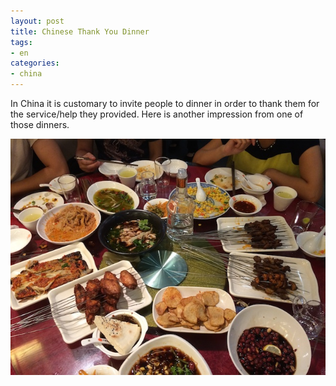 ```yaml
---
layout: post
title: Chinese Thank You Dinner
tags:
- en
categories:
- china
---
```

In China it is customary to invite people to dinner in order to thank them for the service/help they provided. Here is another impression from one of those dinners.

![IMG 0689](/img/posts/china/IMG_0688.jpg)
